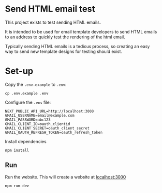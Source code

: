 # Send HTML email test

This project exists to test sending HTML emails.

It is intended to be used for email template developers to send HTML emails to an address to quickly test the rendering of the html email.

Typically sending HTML emails is a tedious process, so creating an easy way to send new template designs for testing should exist.

# Set-up

Copy the `.env.example` to `.env`:

```console
cp .env.example .env
```

Configure the `.env` file:

```
NEXT_PUBLIC_API_URL=http://localhost:3000
GMAIL_USERNAME=email@example.com
GMAIL_PASSWORD=abc123
GMAIL_CLIENT_ID=oauth_clientid
GMAIL_CLIENT_SECRET=oauth_client_secret
GMAIL_OAUTH_REFRESH_TOKEN=oauth_refresh_token
```

Install dependencies

```console
npm install
```

## Run

Run the website. This will create a website at [localhost:3000](http://localhost:3000)

```console
npm run dev
```


